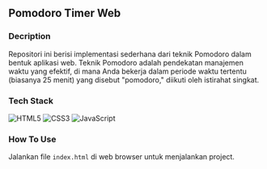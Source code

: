 ## Pomodoro Timer Web

### Decription

Repositori ini berisi implementasi sederhana dari teknik Pomodoro dalam bentuk aplikasi web. Teknik Pomodoro adalah pendekatan manajemen waktu yang efektif, di mana Anda bekerja dalam periode waktu tertentu (biasanya 25 menit) yang disebut "pomodoro," diikuti oleh istirahat singkat.

### Tech Stack

![HTML5](https://img.shields.io/badge/html5-%23E34F26.svg?style=for-the-badge&logo=html5&logoColor=white)
![CSS3](https://img.shields.io/badge/css3-%231572B6.svg?style=for-the-badge&logo=css3&logoColor=white)
![JavaScript](https://img.shields.io/badge/javascript-%23323330.svg?style=for-the-badge&logo=javascript&logoColor=%23F7DF1E)

### How To Use

Jalankan file `index.html` di web browser untuk menjalankan project.
